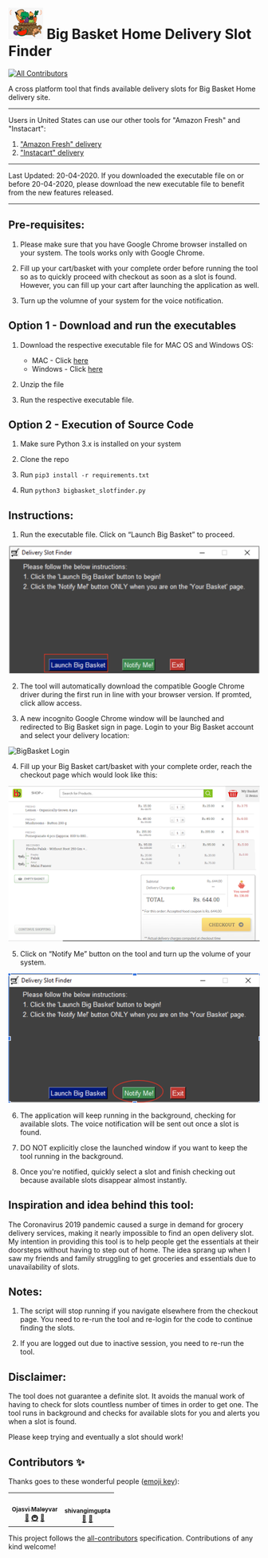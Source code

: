 # ![Logo](https://raw.githubusercontent.com/vivekgautam104/bigbasket-slot-finder/master/SlotFinder/images/logo_70x70.png) Big Basket Home Delivery Slot Finder
<!-- ALL-CONTRIBUTORS-BADGE:START - Do not remove or modify this section -->
[![All Contributors](https://img.shields.io/badge/all_contributors-2-orange.svg?style=flat-square)](#contributors-)
<!-- ALL-CONTRIBUTORS-BADGE:END -->
A cross platform tool that finds available delivery slots for Big Basket Home delivery site.

****
Users in United States can use our other tools for "Amazon Fresh" and "Instacart":
1. ["Amazon Fresh" delivery](https://github.com/ojasvi92/Amazon-Fresh-Delivery-Slot-Notifier-COVID-19)
2. ["Instacart" delivery](https://github.com/vivekgautam104/instacart-slot-finder)
****
Last Updated: 20-04-2020. If you downloaded the executable file on or before 20-04-2020, please download the new executable file to benefit from the new features released.
****

## Pre-requisites: 

1. Please make sure that you have Google Chrome browser installed on your system. The tools works only with Google Chrome.

2. Fill up your cart/basket with your complete order before running the tool so as to quickly proceed with checkout as soon as a slot is found. However, you can fill up your cart after launching the application as well.

3. Turn up the volumne of your system for the voice notification.



## Option 1 - Download and run the executables

1. Download the respective executable file for MAC OS and Windows OS:
	* MAC - Click [here](https://github.com/vivekgautam104/bigbasket-slot-finder/files/4507568/bigbasket_slotfinder_macOS.zip)
	* Windows - Click [here](https://github.com/vivekgautam104/bigbasket-slot-finder/files/4507569/bigbasket_slotfinder_win.zip)

2. Unzip the file

3. Run the respective executable file.

## Option 2 - Execution of Source Code 

1. Make sure Python 3.x is installed on your system

2. Clone the repo

3. Run `pip3 install -r requirements.txt`

4. Run `python3 bigbasket_slotfinder.py`

## Instructions:

1. Run the executable file. Click on “Launch Big Basket” to proceed.

![GUILaunch](https://raw.githubusercontent.com/vivekgautam104/bigbasket-slot-finder/master/SlotFinder/images/DeliverySlotFinderLaunchBigBasket.png)

2. The tool will automatically download the compatible Google Chrome driver during the first run in line with your browser version. If promted, click allow access.

3. A new incognito Google Chrome window will be launched and redirected to Big Basket sign in page. Login to your Big Basket account and select your delivery location:

![BigBasket Login](https://raw.githubusercontent.com/vivekgautam104/bigbasket-slot-finder/master/SlotFinder/images/login.png)

4. Fill up your Big Basket cart/basket with your complete order, reach the checkout page which would look like this:

![BasketPage](https://raw.githubusercontent.com/vivekgautam104/bigbasket-slot-finder/master/SlotFinder/images/basketpage.png)

5. Click on “Notify Me” button on the tool and turn up the volume of your system.

![GuiNotifyMe](https://raw.githubusercontent.com/vivekgautam104/bigbasket-slot-finder/master/SlotFinder/images/DeliverySlotFinderNotifyMe.png)

6. The application will keep running in the background, checking for available slots. The voice notification will be sent out once a slot is found.

7. DO NOT explicitly close the launched window if you want to keep the tool running in the background. 

8. Once you're notified, quickly select a slot and finish checking out because available slots disappear almost instantly.


## Inspiration and idea behind this tool:

The Coronavirus 2019 pandemic caused a surge in demand for grocery delivery services, making it nearly impossible to find an open delivery slot. My intention in providing this tool is to help people get the essentials at their doorsteps without having to step out of home. The idea sprang up when I saw my friends and family struggling to get groceries and essentials due to unavailability of slots.

## Notes:
1. The script will stop running if you navigate elsewhere from the checkout page. You need to re-run the tool and re-login for the code to continue finding the slots.

2. If you are logged out due to inactive session, you need to re-run the tool.


## Disclaimer:
The tool does not guarantee a definite slot. It avoids the manual work of having to check for slots countless number of times in order to get one. The tool runs in background and checks for available slots for you and alerts you when a slot is found.

Please keep trying and eventually a slot should work! 

## Contributors ✨

Thanks goes to these wonderful people ([emoji key](https://allcontributors.org/docs/en/emoji-key)):

<!-- ALL-CONTRIBUTORS-LIST:START - Do not remove or modify this section -->
<!-- prettier-ignore-start -->
<!-- markdownlint-disable -->
<table>
  <tr>
    <td align="center"><a href="https://github.com/ojasvi92"><img src="https://avatars3.githubusercontent.com/u/4646567?v=4" width="100px;" alt=""/><br /><sub><b>Ojasvi Maleyvar</b></sub></a><br /><a href="#design-ojasvi92" title="Design">🎨</a> <a href="#infra-ojasvi92" title="Infrastructure (Hosting, Build-Tools, etc)">🚇</a> <a href="#maintenance-ojasvi92" title="Maintenance">🚧</a></td>
    <td align="center"><a href="https://github.com/shivangimgupta"><img src="https://avatars3.githubusercontent.com/u/32472018?v=4" width="100px;" alt=""/><br /><sub><b>shivangimgupta</b></sub></a><br /><a href="#userTesting-shivangimgupta" title="User Testing">📓</a> <a href="https://github.com/vivekgautam104/bigbasket-slot-finder/commits?author=shivangimgupta" title="Documentation">📖</a></td>
  </tr>
</table>

<!-- markdownlint-enable -->
<!-- prettier-ignore-end -->
<!-- ALL-CONTRIBUTORS-LIST:END -->

This project follows the [all-contributors](https://github.com/all-contributors/all-contributors) specification. Contributions of any kind welcome!